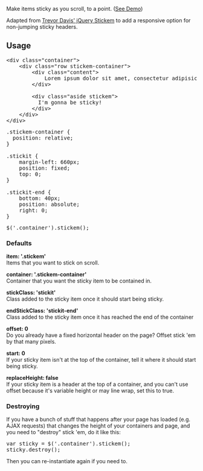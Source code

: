 Make items sticky as you scroll, to a point. ([See Demo](http://davist11.github.com/jQuery-Stickem/))

Adapted from [Trevor Davis' jQuery Stickem](https://github.com/davist11/jQuery-Stickem) to add a responsive option for non-jumping sticky headers.

## Usage

<pre>&lt;div class="container">
	&lt;div class="row stickem-container">
		&lt;div class="content">
			Lorem ipsum dolor sit amet, consectetur adipisicing elit, sed do eiusmod tempor incididunt ut labore et dolore magna aliqua. Ut enim ad minim veniam, quis nostrud exercitation ullamco laboris nisi ut aliquip ex ea commodo consequat. Duis aute irure dolor in reprehenderit in voluptate velit esse cillum dolore eu fugiat nulla pariatur. Excepteur sint occaecat cupidatat non proident, sunt in culpa qui officia deserunt mollit anim id est laborum.
		&lt;/div>
		
		&lt;div class="aside stickem">
		  I'm gonna be sticky!
		&lt;/div>
	&lt;/div>
&lt;/div></pre>

<pre>.stickem-container {
  position: relative;
}

.stickit {
	margin-left: 660px;
	position: fixed;
	top: 0;
}

.stickit-end {
	bottom: 40px;
	position: absolute;
	right: 0;
}</pre>

<pre>$('.container').stickem();</pre>

### Defaults

**item: '.stickem'**<br>
Items that you want to stick on scroll.

**container: '.stickem-container'**<br>
Container that you want the sticky item to be contained in.

**stickClass: 'stickit'**<br>
Class added to the sticky item once it should start being sticky.

**endStickClass: 'stickit-end'**<br>
Class added to the sticky item once it has reached the end of the container

**offset: 0**<br>
Do you already have a fixed horizontal header on the page? Offset stick 'em by that many pixels.

**start: 0**<br>
If your sticky item isn't at the top of the container, tell it where it should start being sticky.

**replaceHeight: false**<br>
If your sticky item is a header at the top of a container, and you can't use offset because it's variable height or may line wrap, set this to true.

### Destroying

If you have a bunch of stuff that happens after your page has loaded (e.g. AJAX requests) that changes the height of your containers and page, and you need to "destroy" stick 'em, do it like this:

<pre>var sticky = $('.container').stickem();
sticky.destroy();</pre>

Then you can re-instantiate again if you need to.
